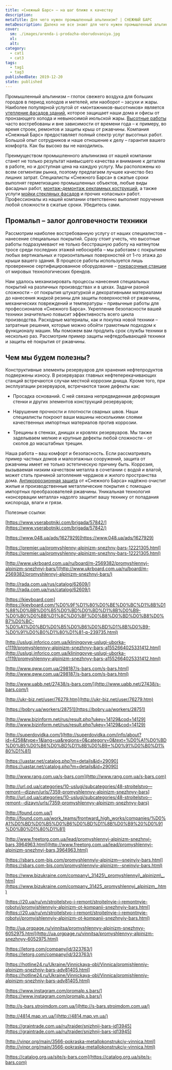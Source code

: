 ```yaml
---
title: «Снежный Барс» – на шаг ближе к качеству
description: 
metaTitle: Для чего нужен промышленный альпинизм? | СНЕЖНЫЙ БАРС
metaDescription: Далеко не все знают для чего нужен промышленный альпинизм, вы удивитесь узнав насколько востребованными являются услуги промальпа
cover:
  sm: ./images/arenda-i-prodazha-oborudovaniya.jpg
  xl: 
  alt: 
category:
  - cat1
  - cat3
tags:
  - tag1
  - tag3
publishedDate: 2019-12-20
state: published    
---
```

Промышленный альпинизм – глоток свежего воздуха для больших городов в период холодов и метелей, или наоборот – засухи и жары. Наиболее популярной услугой от «монтажников-высотников» является [утепление фасадов зданий](/uteplenie_sten_i_fasadov/), которое защищает наши дома и офисы от пронзающего холода и невыносимой июльской жары. [Высотные работы](/) часто востребованы и вне зависимости от времени года – к примеру, во время строек, ремонтов и защиты крыш от ржавчины. Компания «Снежный Барс» предоставляет полный спектр услуг высотных работ. Большой опыт сотрудников и наше отношение к делу – гарантия вашего комфорта. Как бы высоко вы не находились.

Преимуществом промышленного альпинизма от нашей компании станет не только результат наивысшего качества и внимание к деталям в работе, но и доступная цена на каждую услугу. Мы расположены ко всем сегментам рынка, поэтому предлагаем лучшее качество без лишних затрат. Специалисты «Снежного Барса» в сжатые сроки выполнят герметизацию промышленных объектов, любые виды фасадных работ, [монтаж-демонтаж рекламных кострукций](/montazh-i-demontazh-reklamnyx-konstrukcij-shhitov-i-bannerov-v-vinnice/), а также услуги [мойки стекляных фасадов](/moika-okon/) и прочих «опасных» работ. Профессионалы из нашей компании ответственно выполнят поручения любой сложности в сжатые сроки. Убедитесь сами.

## Промальп – залог долговечности техники

Рассмотрим наиболее востребованную услугу от наших специалистов – нанесение специальных покрытий. Сразу стоит учесть, что высотные работы подразумевают не только бесстрашную работу на натянутом тросе среди последних этажей небоскрёба – мы работаем с покрытием любых вертикальных и горизонтальных поверхностей от 1-го этажа до крыши вашего здания. В процессе работы используется лишь проверенное сертифицированное оборудование – [покрасочные станции](/arenda-i-prodazha-oborudovaniya/) от мировых технологических брендов.

Нам удалось механизировать процессы нанесения специальных покрытий на различных производствах и в цехах. Задачи разной сложности – от покрытия штукатуркой и декоративными материалами до нанесения жидкой резины для защиты поверхностей от ржавчины, механических повреждений и температуры – привычные работы для профессионалов «Снежного Барса». Укрепление безопасности вашей техники значительно повысит эффективность всего цикла производства. Расходные материалы, как и покупка новой техники – затратные решения, которые можно обойти грамотным подходом к функционалу машин. Мы поможем вам продлить срок службы техники в несколько раз. Рассмотрим пример защиты нефтедобывающей техники и защиты её покрытия от ржавчины.

## Чем мы будем полезны?

Конструктивные элементы резервуаров для хранения нефтепродуктов подвержены износу. В резервуарах главных нефтеперекачивающих станций встречаются случаи местной коррозии днища. Кроме того, при эксплуатации резервуаров, встречаются такие дефекты как:

* Просадка оснований. С ней связана непредвиденная деформация стенки и других элементов конструкций резервуаров;

* Нарушение прочности и плотности сварных швов. Наши специалисты покроют ваши машины несколькими слоями качественных импортных материалов против коррозии.

* Трещины в стенках, днищах и кровлях резервуаров. Мы также заделываем мелкие и крупные дефекты любой сложности – от сколов до масштабных трещин.

Наша работа – ваш комфорт и безопасность. Если рассматривать пример частных домов и малоэтажных сооружений, защита от ржавчины имеет не только эстетическую причину быть. Коррозия, вызываемая низким качеством металла в сочетании с водой и влагой, может стать причиной затопления чердаков и жилого пространства дома. [Антикоррозионная защита](/nanesenie-specialnyx-pokrytij/) от «Снежного Барса» надёжно очистит жилые и производственные металлические покрытия с помощью импортных преобразователей ржавчины. Уникальная технология «консервации металла» надолго защитит вашу технику от попадания кислорода, влаги и грязи.

Полезные ссылки:

[https://www.vserabotniki.com/brigada/57842/](https://www.vserabotniki.com/brigada/57842/)

[https://www.048.ua/ads/1627929](https://www.048.ua/ads/1627929)

[https://premier.ua/promyshlenny-alpinizm-snezhny-bars-12221305.html](https://premier.ua/promyshlenny-alpinizm-snezhny-bars-12221305.html)

[http://www.ukrboard.com.ua/ru/board/m-2569382/promyshlennyj-alpinizm-snezhnyj-bars/](http://www.ukrboard.com.ua/ru/board/m-2569382/promyshlennyj-alpinizm-snezhnyj-bars/)

[http://rada.com.ua/rus/catalog/62609/](http://rada.com.ua/rus/catalog/62609/)

[https://kievboard.com](https://kievboard.com/%D0%9F%D1%80%D0%BE%D0%BC%D1%8B%D1%88%D0%BB%D0%B5%D0%BD%D0%BD%D1%8B%D0%B9-%D0%B0%D0%BB%D1%8C%D0%BF%D0%B8%D0%BD%D0%B8%D0%B7%D0%BC-%D0%A1%D0%BD%D0%B5%D0%B6%D0%BD%D1%8B%D0%B9-%D0%91%D0%B0%D1%80%D1%81-p-239735.html)

[http://uslugi.inforico.com.ua/kliningovye-uslugi-uborka-c1119/promyshlennyy-alpinizm-snezhnyy-bars-a1552664025331412.html](http://uslugi.inforico.com.ua/kliningovye-uslugi-uborka-c1119/promyshlennyy-alpinizm-snezhnyy-bars-a1552664025331412.html)

[http://www.qww.com.ua/298187/s-bars.com/s-bars.html](http://www.qww.com.ua/298187/s-bars.com/s-bars.html)

[http://www.uabb.net/27438/s-bars.com/](http://www.uabb.net/27438/s-bars.com/)

[http://ukr-biz.net/user/76279.htm](http://ukr-biz.net/user/76279.htm)

[https://bobry.ua/workers/28751](https://bobry.ua/workers/28751)

[http://www.bizinform.net/rus/result.php?ukey=14129&cod=14129](http://www.bizinform.net/rus/result.php?ukey=14129&cod=14129)

[http://superdovidka.com/](http://superdovidka.com/info/about?id=4258&type=1&lang=ua&regions=0&category=0&text=%D0%A1%D0%BD%D0%B5%D0%B6%D0%BD%D1%8B%D0%B9+%D0%91%D0%B0%D1%80%D1%81)

[https://uastar.net/catalog.php?m=details&id=29090](https://uastar.net/catalog.php?m=details&id=29090)

[http://www.rang.com.ua/s-bars.com](http://www.rang.com.ua/s-bars.com)

[http://url.od.ua/categories/10-uslugi/subcategories/48-stroitelstvo—remont—dizayn/urls/7359-promyshlennyy-alpinizm-snezhnyy-bars](http://url.od.ua/categories/10-uslugi/subcategories/48-stroitelstvo--remont--dizayn/urls/7359-promyshlennyy-alpinizm-snezhnyy-bars)

[http://found.com.ua/](http://found.com.ua/work_teams/frontward_high_works/companies/%D0%A1%D0%BD%D0%B5%D0%B6%D0%BD%D1%8B%D0%B9%20%D0%91%D0%B0%D1%80%D1%81)

[http://www.freetorg.com.ua/lead/promyshlennyj-alpinizm-snezhnyj-bars,3964963.html](http://www.freetorg.com.ua/lead/promyshlennyj-alpinizm-snezhnyj-bars,3964963.html)

[https://sbars.com-bis.com/promyshlennyiy-alpinizm—snejnyiy-bars.html](https://sbars.com-bis.com/promyshlennyiy-alpinizm--snejnyiy-bars.html)

[https://www.bizukraine.com/company\_31425\_promyshlennyj\_alpinizm\_.htm](https://www.bizukraine.com/company_31425_promyshlennyj_alpinizm_.htm)

[https://20.ua/ru/vn/stroitelstvo-i-remont/stroitelnyie-i-remontnyie-robotyi/promyishlennyiy-alpinizm-ot-kompanii-snezhnyiy-bars.html](https://20.ua/ru/vn/stroitelstvo-i-remont/stroitelnyie-i-remontnyie-robotyi/promyishlennyiy-alpinizm-ot-kompanii-snezhnyiy-bars.html)

[http://ua.orgpage.ru/vinnitsa/promyshlennyy-alpinizm-snezhnyy-6052975.html](http://ua.orgpage.ru/vinnitsa/promyshlennyy-alpinizm-snezhnyy-6052975.html)

[https://letorg.com/company/id/323763/](https://letorg.com/company/id/323763/)

[https://hotline24.ru/Ukraine/Vinnickaya-obl/Vinnica/promishlenniy-alpinizm-snezhniy-bars-adv81405.html](https://hotline24.ru/Ukraine/Vinnickaya-obl/Vinnica/promishlenniy-alpinizm-snezhniy-bars-adv81405.html)

[https://www.instagram.com/promalp.s.bars/](https://www.instagram.com/promalp.s.bars/)

[http://s-bars.stroimdom.com.ua/](http://s-bars.stroimdom.com.ua/)

[http://4814.map.vn.ua/](http://4814.map.vn.ua/)

[https://graintrade.com.ua/ru/traider/snizhnij-bars-id13945](https://graintrade.com.ua/ru/traider/snizhnij-bars-id13945)

[http://vinpr.org/main/3566-pokraska-metallokonstrukciy-vinnica.html](http://vinpr.org/main/3566-pokraska-metallokonstrukciy-vinnica.html)

[https://catalog.org.ua/site/s-bars.com](https://catalog.org.ua/site/s-bars.com)
